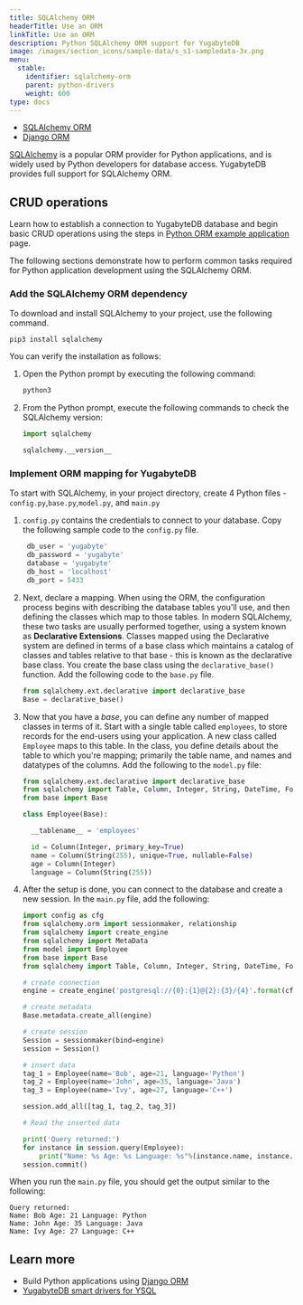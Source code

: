 ```yaml
---
title: SQLAlchemy ORM
headerTitle: Use an ORM
linkTitle: Use an ORM
description: Python SQLAlchemy ORM support for YugabyteDB
image: /images/section_icons/sample-data/s_s1-sampledata-3x.png
menu:
  stable:
    identifier: sqlalchemy-orm
    parent: python-drivers
    weight: 600
type: docs
---
```


<ul class="nav nav-tabs-alt nav-tabs-yb">
  <li >
    <a href="../sqlalchemy/" class="nav-link active">
      <i class="icon-postgres" aria-hidden="true"></i>
      SQLAlchemy ORM
    </a>
  </li>

  <li >
    <a href="../django/" class="nav-link">
      <i class="fa-brands fa-java" aria-hidden="true"></i>
      Django ORM
    </a>
  </li>

</ul>

[SQLAlchemy](https://www.sqlalchemy.org/) is a popular ORM provider for Python applications, and is widely used by Python developers for database access. YugabyteDB provides full support for SQLAlchemy ORM.

## CRUD operations

Learn how to establish a connection to YugabyteDB database and begin basic CRUD operations using the steps in [Python ORM example application](../../orms/python/ysql-sqlalchemy/) page.

The following sections demonstrate how to perform common tasks required for Python application development using the SQLAlchemy ORM.

### Add the SQLAlchemy ORM dependency

To download and install SQLAlchemy to your project, use the following command.

```shell
pip3 install sqlalchemy
```

You can verify the installation as follows:

1. Open the Python prompt by executing the following command:

    ```sh
    python3
    ```

1. From the Python prompt, execute the following commands to check the SQLAlchemy version:

    ```python
    import sqlalchemy
    ```

    ```python
    sqlalchemy.__version__
    ```

### Implement ORM mapping for YugabyteDB

To start with SQLAlchemy, in your project directory, create 4 Python files - `config.py`,`base.py`,`model.py`, and `main.py`

1. `config.py` contains the credentials to connect to your database. Copy the following sample code to the `config.py` file.

    ```python
     db_user = 'yugabyte'
     db_password = 'yugabyte'
     database = 'yugabyte'
     db_host = 'localhost'
     db_port = 5433
    ```

1. Next, declare a mapping. When using the ORM, the configuration process begins with describing the database tables you'll use, and then defining the classes which map to those tables. In modern SQLAlchemy, these two tasks are usually performed together, using a system known as **Declarative Extensions**. Classes mapped using the Declarative system are defined in terms of a base class which maintains a catalog of classes and tables relative to that base - this is known as the declarative base class. You create the base class using the `declarative_base()` function. Add the following code to the `base.py` file.

    ```python
    from sqlalchemy.ext.declarative import declarative_base
    Base = declarative_base()
    ```

1. Now that you have a _base_, you can define any number of mapped classes in terms of it. Start with a single table called `employees`, to store records for the end-users using your application. A new class called `Employee` maps to this table. In the class, you define details about the table to which you're mapping; primarily the table name, and names and datatypes of the columns. Add the following to the `model.py` file:

    ```python
    from sqlalchemy.ext.declarative import declarative_base
    from sqlalchemy import Table, Column, Integer, String, DateTime, ForeignKey
    from base import Base

    class Employee(Base):

      __tablename__ = 'employees'

      id = Column(Integer, primary_key=True)
      name = Column(String(255), unique=True, nullable=False)
      age = Column(Integer)
      language = Column(String(255))
    ```

1. After the setup is done, you can connect to the database and create a new session. In the `main.py` file, add the following:

    ```python
    import config as cfg
    from sqlalchemy.orm import sessionmaker, relationship
    from sqlalchemy import create_engine
    from sqlalchemy import MetaData
    from model import Employee
    from base import Base
    from sqlalchemy import Table, Column, Integer, String, DateTime, ForeignKey

    # create connection
    engine = create_engine('postgresql://{0}:{1}@{2}:{3}/{4}'.format(cfg.db_user, cfg.db_password, cfg.db_host, cfg.db_port, cfg.database))

    # create metadata
    Base.metadata.create_all(engine)

    # create session
    Session = sessionmaker(bind=engine)
    session = Session()

    # insert data
    tag_1 = Employee(name='Bob', age=21, language='Python')
    tag_2 = Employee(name='John', age=35, language='Java')
    tag_3 = Employee(name='Ivy', age=27, language='C++')

    session.add_all([tag_1, tag_2, tag_3])

    # Read the inserted data

    print('Query returned:')
    for instance in session.query(Employee):
        print("Name: %s Age: %s Language: %s"%(instance.name, instance.age, instance.language))
    session.commit()
    ```

When you run the `main.py` file, you should get the output similar to the following:

```text
Query returned:
Name: Bob Age: 21 Language: Python
Name: John Age: 35 Language: Java
Name: Ivy Age: 27 Language: C++
```

## Learn more

- Build Python applications using [Django ORM](../django/)
- [YugabyteDB smart drivers for YSQL](../../smart-drivers/)
